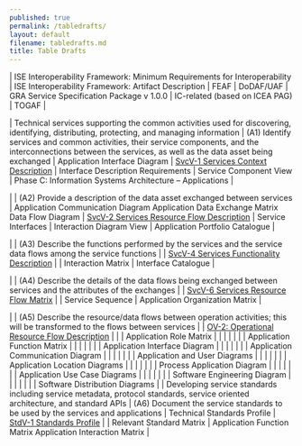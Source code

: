 ```yaml
---
published: true
permalink: /tabledrafts/
layout: default
filename: tabledrafts.md
title: Table Drafts
---
```


| ISE Interoperability Framework: Minimum Requirements for Interoperability | ISE Interoperability Framework: Artifact Description | FEAF | DoDAF/UAF | GRA Service Specification Package v 1.0.0 | IC-related (based on ICEA PAG) | TOGAF |

| Technical services supporting the common activities used for discovering, identifying, distributing, protecting, and managing information | (A1) Identify services and common activities, their service components, and the interconnections between the services, as well as the data asset being exchanged | Application Interface Diagram | [SvcV-1 Services Context Description](http://dodcio.defense.gov/dodaf20/dodaf20_services1.aspx) | Interface Description Requirements | Service Component View | Phase C: Information Systems Architecture – Applications |

| | (A2) Provide a description of the data asset exchanged between services | Application Communication Diagram Application Data Exchange Matrix Data Flow Diagram | [SvcV-2 Services Resource Flow Description](http://dodcio.defense.gov/dodaf20/dodaf20_services2.aspx) | Service Interfaces | Interaction Diagram View | Application Portfolio Catalogue |

| | (A3) Describe the functions performed by the services and the service data flows among the service functions | | [SvcV-4 Services Functionality  Description](http://dodcio.defense.gov/dodaf20/dodaf20_services4.aspx) | | Interaction Matrix | Interface Catalogue | 

| | (A4) Describe the details of the data flows being exchanged between services and the attributes of the exchanges | | [SvcV-6 Services Resource Flow Matrix](http://dodcio.defense.gov/dodaf20/dodaf20_services6.aspx) | | Service Sequence | Application Organization Matrix | 

| | (A5) Describe the resource/data flows between operation activities; this will be transformed to the flows between services | | [OV-2: Operational Resource Flow Description](http://dodcio.defense.gov/dodaf20/dodaf20_ov2.aspx) | | | Application Role Matrix | 
| | | | | | Application Function Matrix |
| | | | | | Application Interface Diagram |
| | | | | | Application Communication Diagram | 
| | | | | | Application and User Diagrams | 
| | | | | | Application Location Diagrams | 
| | | | | | Process Application Diagram | 
| | | | | | Application Use Case Diagrams | 
| | | | | | Software Engineering Diagram | 
| | | | | | Software Distribution Diagrams |
| Developing service standards including service metadata, protocol standards, service oriented architecture, and standard APIs | (A6) Document the service standards to be used by the services and applications | Technical Standards Profile | [StdV-1 Standards Profile](http://dodcio.defense.gov/dodaf20/dodaf20_stdv1.aspx) |  | Relevant Standard Matrix | Application Function Matrix Application Interaction Matrix |
